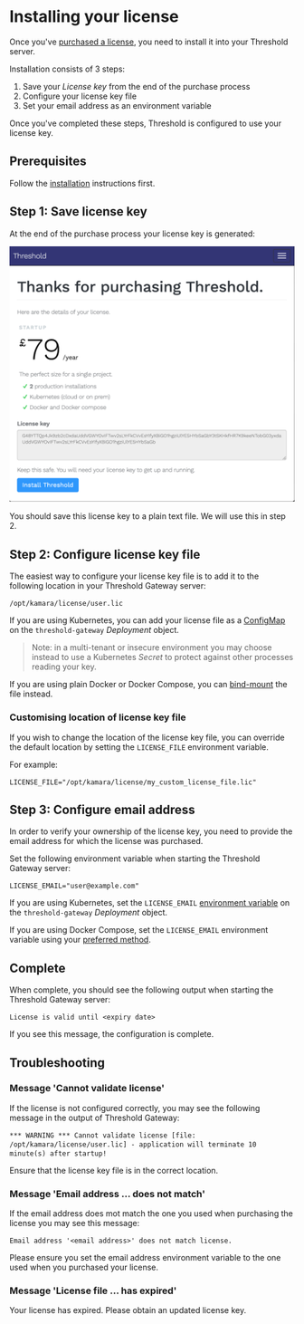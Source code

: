 Installing your license
=======================

Once you've [purchased a license](https://www.threshold.cloud/pricing), you need to install it into your Threshold server.

Installation consists of 3 steps:

1. Save your _License key_ from the end of the purchase process
2. Configure your license key file
3. Set your email address as an environment variable

Once you've completed these steps, Threshold is configured to use your license key.

## Prerequisites

Follow the [installation](install.md) instructions first.

## Step 1: Save license key

At the end of the purchase process your license key is generated:

![Purchase complete](https://raw.githubusercontent.com/gatehill/threshold-docs/master/docs/img/purchase_complete.png)

You should save this license key to a plain text file. We will use this in step 2.

## Step 2: Configure license key file

The easiest way to configure your license key file is to add it to the following location in your Threshold Gateway server:

    /opt/kamara/license/user.lic
 
If you are using Kubernetes, you can add your license file as a [ConfigMap](https://kubernetes.io/docs/tasks/configure-pod-container/configure-pod-configmap/) on the `threshold-gateway` _Deployment_ object.

> Note: in a multi-tenant or insecure environment you may choose instead to use a Kubernetes _Secret_ to protect against other processes reading your key. 

If you are using plain Docker or Docker Compose, you can [bind-mount](https://docs.docker.com/storage/bind-mounts/) the file instead.

### Customising location of license key file

If you wish to change the location of the license key file, you can override the default location by setting the `LICENSE_FILE` environment variable.

For example:

    LICENSE_FILE="/opt/kamara/license/my_custom_license_file.lic"

## Step 3: Configure email address

In order to verify your ownership of the license key, you need to provide the email address for which the license was purchased.

Set the following environment variable when starting the Threshold Gateway server:

    LICENSE_EMAIL="user@example.com"

If you are using Kubernetes, set the `LICENSE_EMAIL` [environment variable](https://kubernetes.io/docs/tasks/inject-data-application/define-environment-variable-container/) on the `threshold-gateway` _Deployment_ object.

If you are using Docker Compose, set the `LICENSE_EMAIL` environment variable using your [preferred method](https://docs.docker.com/compose/environment-variables/). 

## Complete

When complete, you should see the following output when starting the Threshold Gateway server:

```
License is valid until <expiry date>
```

If you see this message, the configuration is complete.

## Troubleshooting

### Message 'Cannot validate license'

If the license is not configured correctly, you may see the following message in the output of Threshold Gateway: 

```
*** WARNING *** Cannot validate license [file: /opt/kamara/license/user.lic] - application will terminate 10 minute(s) after startup!
```

Ensure that the license key file is in the correct location.

### Message 'Email address ... does not match'

If the email address does mot match the one you used when purchasing the license you may see this message:

```
Email address '<email address>' does not match license.
```

Please ensure you set the email address environment variable to the one used when you purchased your license. 

### Message 'License file ... has expired'

Your license has expired. Please obtain an updated license key.
